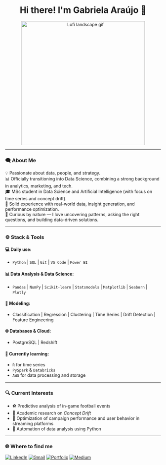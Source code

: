 <h1 align="center">Hi there! I'm Gabriela Araújo 👋</h1>

<p align="center">
  <img src="assets/lofi.gif.gif" alt="Lofi landscape gif" width="400"/>
</p>

---

### 🗨 About Me

💡 Passionate about data, people, and strategy.  
📊 Officially transitioning into Data Science, combining a strong background in analytics, marketing, and tech.  
🎓 MSc student in Data Science and Artificial Intelligence (with focus on time series and concept drift).  
📍 Solid experience with real-world data, insight generation, and performance optimization.  
🔎 Curious by nature — I love uncovering patterns, asking the right questions, and building data-driven solutions.  

---

### ⚙️ Stack & Tools

#### 💻 Daily use:
- `Python` | `SQL` | `Git` | `VS Code` | `Power BI`

#### 📊 Data Analysis & Data Science:
- `Pandas` | `NumPy` | `Scikit-learn` | `Statsmodels` | `Matplotlib` | `Seaborn` | `Plotly`

#### 🧠 Modeling:
- Classification | Regression | Clustering | Time Series | Drift Detection | Feature Engineering

#### 🌐 Databases & Cloud:
- PostgreSQL | Redshift

#### 🌱 Currently learning:
- `R` for time series  
- `PySpark` & `Databricks`  
- `AWS` for data processing and storage

---

### 🔍 Current Interests

- ⚽ Predictive analysis of in-game football events  
- 🧪 Academic research on *Concept Drift*  
- 🎵 Optimization of campaign performance and user behavior in streaming platforms  
- 🧰 Automation of data analysis using Python

---

### 🌐 Where to find me

[![LinkedIn](https://img.shields.io/badge/-LinkedIn-blue?style=flat-square&logo=linkedin)](https://www.linkedin.com/in/anavibiga)
[![Gmail](https://img.shields.io/badge/-Gmail-red?style=flat-square&logo=gmail&logoColor=white)](mailto:gabrielavianadearaujo@gmail.com)
[![Portfolio](https://img.shields.io/badge/-Portfolio-black?style=flat-square&logo=github)](https://github.com/anavibiga?tab=repositories)
[![Medium](https://img.shields.io/badge/-Medium-black?style=flat-square&logo=medium&logoColor=white)](https://medium.com/@gabrielavianadearaujo)
